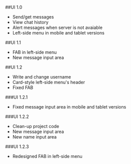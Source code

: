 ##UI 1.0

+ Send/get messages
+ View chat history
+ Alert messages when server is not avaiable
+ Left-side menu in mobile and tablet versions

##UI 1.1

+ FAB in left-side menu
+ New message input area

##UI 1.2

+ Write and change username 
+ Card-style left-side menu's header
+ Fixed FAB

###UI 1.2.1

+ Fixed message input area in mobile and tablet versions

###UI 1.2.2

+ Clean-up project code
+ New message input area
+ New name input area

###UI 1.2.3 

+ Redesigned FAB in left-side menu
